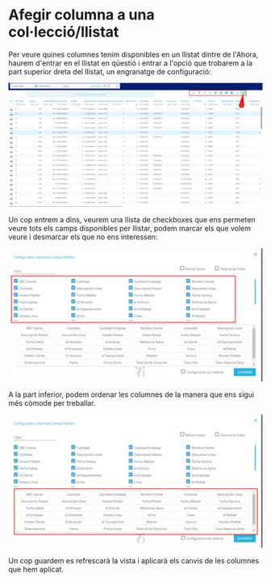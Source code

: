 # Afegir columna a una col·lecció/llistat

Per veure quines columnes tenim disponibles en un llistat dintre de l'Ahora, haurem d'entrar en el llistat en qüestió i entrar a l'opció que trobarem a la part superior dreta del llistat, un engranatge de configuració:

![accedir_configurador_columnes]

Un cop entrem a dins, veurem una llista de checkboxes que ens permeten veure tots els camps disponibles per llistar, podem marcar els que volem veure i desmarcar els que no ens interessen:

![configurador_columnes_checkboxes]

A la part inferior, podem ordenar les columnes de la manera que ens sigui més còmode per treballar.

![configurador_columnes_ordenacio]

Un cop guardem es refrescarà la vista i aplicarà els canvis de les columnes que hem aplicat.

[accedir_configurador_columnes]: /ahora/manuals/add_column_to_collection/accedir_configurador_columnes.png
[configurador_columnes_checkboxes]: /ahora/manuals/add_column_to_collection/configurador_columnes_checkboxes.png
[configurador_columnes_ordenacio]: /ahora/manuals/add_column_to_collection/configurador_columnes_ordenacio.png
